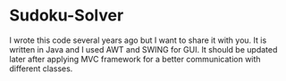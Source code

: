 # Sudoku-Solver
I wrote this code several years ago but I want to share it with you.
It is written in Java and I used AWT and SWING for GUI.
It should be updated later after applying MVC framework for a better communication with different classes.
